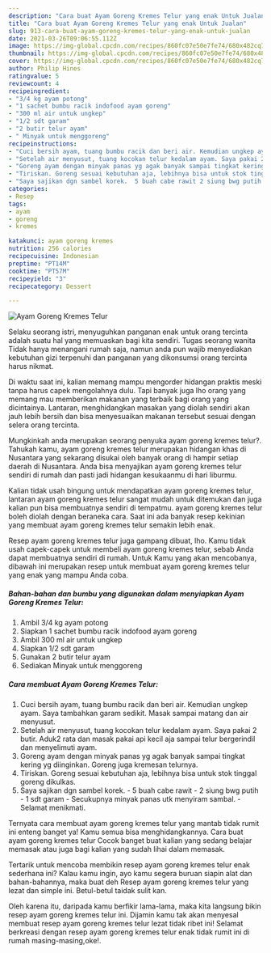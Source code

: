 ```yaml
---
description: "Cara buat Ayam Goreng Kremes Telur yang enak Untuk Jualan"
title: "Cara buat Ayam Goreng Kremes Telur yang enak Untuk Jualan"
slug: 913-cara-buat-ayam-goreng-kremes-telur-yang-enak-untuk-jualan
date: 2021-03-26T09:06:55.112Z
image: https://img-global.cpcdn.com/recipes/860fc07e50e7fe74/680x482cq70/ayam-goreng-kremes-telur-foto-resep-utama.jpg
thumbnail: https://img-global.cpcdn.com/recipes/860fc07e50e7fe74/680x482cq70/ayam-goreng-kremes-telur-foto-resep-utama.jpg
cover: https://img-global.cpcdn.com/recipes/860fc07e50e7fe74/680x482cq70/ayam-goreng-kremes-telur-foto-resep-utama.jpg
author: Philip Hines
ratingvalue: 5
reviewcount: 4
recipeingredient:
- "3/4 kg ayam potong"
- "1 sachet bumbu racik indofood ayam goreng"
- "300 ml air untuk ungkep"
- "1/2 sdt garam"
- "2 butir telur ayam"
- " Minyak untuk menggoreng"
recipeinstructions:
- "Cuci bersih ayam, tuang bumbu racik dan beri air. Kemudian ungkep ayam. Saya tambahkan garam sedikit. Masak sampai matang dan air menyusut."
- "Setelah air menyusut, tuang kocokan telur kedalam ayam. Saya pakai 2 butir. Aduk2 rata dan masak pakai api kecil aja sampai telur bergerindil dan menyelimuti ayam."
- "Goreng ayam dengan minyak panas yg agak banyak sampai tingkat kering yg diinginkan. Goreng juga kremesan telurnya."
- "Tiriskan. Goreng sesuai kebutuhan aja, lebihnya bisa untuk stok tinggal goreng dikulkas."
- "Saya sajikan dgn sambel korek.  5 buah cabe rawit 2 siung bwg putih 1 sdt garam Secukupnya minyak panas utk menyiram sambal.  Selamat menikmati."
categories:
- Resep
tags:
- ayam
- goreng
- kremes

katakunci: ayam goreng kremes 
nutrition: 256 calories
recipecuisine: Indonesian
preptime: "PT14M"
cooktime: "PT57M"
recipeyield: "3"
recipecategory: Dessert

---
```



![Ayam Goreng Kremes Telur](https://img-global.cpcdn.com/recipes/860fc07e50e7fe74/680x482cq70/ayam-goreng-kremes-telur-foto-resep-utama.jpg)

Selaku seorang istri, menyuguhkan panganan enak untuk orang tercinta adalah suatu hal yang memuaskan bagi kita sendiri. Tugas seorang  wanita Tidak hanya menangani rumah saja, namun anda pun wajib menyediakan kebutuhan gizi terpenuhi dan panganan yang dikonsumsi orang tercinta harus nikmat.

Di waktu  saat ini, kalian memang mampu mengorder hidangan praktis meski tanpa harus capek mengolahnya dulu. Tapi banyak juga lho orang yang memang mau memberikan makanan yang terbaik bagi orang yang dicintainya. Lantaran, menghidangkan masakan yang diolah sendiri akan jauh lebih bersih dan bisa menyesuaikan makanan tersebut sesuai dengan selera orang tercinta. 



Mungkinkah anda merupakan seorang penyuka ayam goreng kremes telur?. Tahukah kamu, ayam goreng kremes telur merupakan hidangan khas di Nusantara yang sekarang disukai oleh banyak orang di hampir setiap daerah di Nusantara. Anda bisa menyajikan ayam goreng kremes telur sendiri di rumah dan pasti jadi hidangan kesukaanmu di hari liburmu.

Kalian tidak usah bingung untuk mendapatkan ayam goreng kremes telur, lantaran ayam goreng kremes telur sangat mudah untuk ditemukan dan juga kalian pun bisa membuatnya sendiri di tempatmu. ayam goreng kremes telur boleh diolah dengan beraneka cara. Saat ini ada banyak resep kekinian yang membuat ayam goreng kremes telur semakin lebih enak.

Resep ayam goreng kremes telur juga gampang dibuat, lho. Kamu tidak usah capek-capek untuk membeli ayam goreng kremes telur, sebab Anda dapat membuatnya sendiri di rumah. Untuk Kamu yang akan mencobanya, dibawah ini merupakan resep untuk membuat ayam goreng kremes telur yang enak yang mampu Anda coba.

<!--inarticleads1-->

##### Bahan-bahan dan bumbu yang digunakan dalam menyiapkan Ayam Goreng Kremes Telur:

1. Ambil 3/4 kg ayam potong
1. Siapkan 1 sachet bumbu racik indofood ayam goreng
1. Ambil 300 ml air untuk ungkep
1. Siapkan 1/2 sdt garam
1. Gunakan 2 butir telur ayam
1. Sediakan  Minyak untuk menggoreng




<!--inarticleads2-->

##### Cara membuat Ayam Goreng Kremes Telur:

1. Cuci bersih ayam, tuang bumbu racik dan beri air. Kemudian ungkep ayam. Saya tambahkan garam sedikit. Masak sampai matang dan air menyusut.
1. Setelah air menyusut, tuang kocokan telur kedalam ayam. Saya pakai 2 butir. Aduk2 rata dan masak pakai api kecil aja sampai telur bergerindil dan menyelimuti ayam.
1. Goreng ayam dengan minyak panas yg agak banyak sampai tingkat kering yg diinginkan. Goreng juga kremesan telurnya.
1. Tiriskan. Goreng sesuai kebutuhan aja, lebihnya bisa untuk stok tinggal goreng dikulkas.
1. Saya sajikan dgn sambel korek.  - 5 buah cabe rawit - 2 siung bwg putih - 1 sdt garam - Secukupnya minyak panas utk menyiram sambal.  - Selamat menikmati.




Ternyata cara membuat ayam goreng kremes telur yang mantab tidak rumit ini enteng banget ya! Kamu semua bisa menghidangkannya. Cara buat ayam goreng kremes telur Cocok banget buat kalian yang sedang belajar memasak atau juga bagi kalian yang sudah lihai dalam memasak.

Tertarik untuk mencoba membikin resep ayam goreng kremes telur enak sederhana ini? Kalau kamu ingin, ayo kamu segera buruan siapin alat dan bahan-bahannya, maka buat deh Resep ayam goreng kremes telur yang lezat dan simple ini. Betul-betul taidak sulit kan. 

Oleh karena itu, daripada kamu berfikir lama-lama, maka kita langsung bikin resep ayam goreng kremes telur ini. Dijamin kamu tak akan menyesal membuat resep ayam goreng kremes telur lezat tidak ribet ini! Selamat berkreasi dengan resep ayam goreng kremes telur enak tidak rumit ini di rumah masing-masing,oke!.

